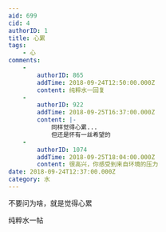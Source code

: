```yaml
---
aid: 699
cid: 4
authorID: 1
title: 心累
tags:
    - 心
comments:
    -
        authorID: 865
        addTime: 2018-09-24T12:50:00.000Z
        content: 纯粹水一回复
    -
        authorID: 922
        addTime: 2018-09-25T16:37:00.000Z
        content: |-
            同样觉得心累...  
            但还是怀有一丝希望的
    -
        authorID: 1074
        addTime: 2018-09-25T18:04:00.000Z
        content: 很高兴，你感受到来自环境的压力
date: 2018-09-24T12:37:00.000Z
category: 水
---
```


不要问为啥，就是觉得心累

纯粹水一帖
